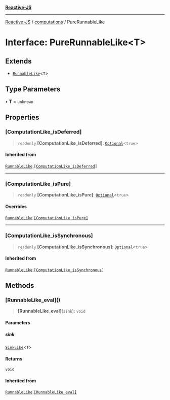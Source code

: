 [**Reactive-JS**](../../README.md)

***

[Reactive-JS](../../README.md) / [computations](../README.md) / PureRunnableLike

# Interface: PureRunnableLike\<T\>

## Extends

- [`RunnableLike`](RunnableLike.md)\<`T`\>

## Type Parameters

• **T** = `unknown`

## Properties

### \[ComputationLike\_isDeferred\]

> `readonly` **\[ComputationLike\_isDeferred\]**: [`Optional`](../../functions/type-aliases/Optional.md)\<`true`\>

#### Inherited from

[`RunnableLike`](RunnableLike.md).[`[ComputationLike_isDeferred]`](RunnableLike.md#computationlike_isdeferred)

***

### \[ComputationLike\_isPure\]

> `readonly` **\[ComputationLike\_isPure\]**: [`Optional`](../../functions/type-aliases/Optional.md)\<`true`\>

#### Overrides

[`RunnableLike`](RunnableLike.md).[`[ComputationLike_isPure]`](RunnableLike.md#computationlike_ispure)

***

### \[ComputationLike\_isSynchronous\]

> `readonly` **\[ComputationLike\_isSynchronous\]**: [`Optional`](../../functions/type-aliases/Optional.md)\<`true`\>

#### Inherited from

[`RunnableLike`](RunnableLike.md).[`[ComputationLike_isSynchronous]`](RunnableLike.md#computationlike_issynchronous)

## Methods

### \[RunnableLike\_eval\]()

> **\[RunnableLike\_eval\]**(`sink`): `void`

#### Parameters

##### sink

[`SinkLike`](../../utils/interfaces/SinkLike.md)\<`T`\>

#### Returns

`void`

#### Inherited from

[`RunnableLike`](RunnableLike.md).[`[RunnableLike_eval]`](RunnableLike.md#runnablelike_eval)
